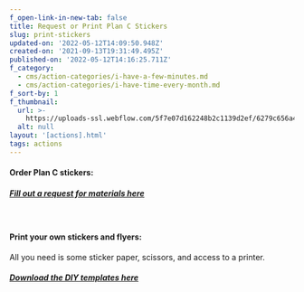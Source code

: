 ```yaml
---
f_open-link-in-new-tab: false
title: Request or Print Plan C Stickers
slug: print-stickers
updated-on: '2022-05-12T14:09:50.948Z'
created-on: '2021-09-13T19:31:49.495Z'
published-on: '2022-05-12T14:16:25.711Z'
f_category:
  - cms/action-categories/i-have-a-few-minutes.md
  - cms/action-categories/i-have-time-every-month.md
f_sort-by: 1
f_thumbnail:
  url: >-
    https://uploads-ssl.webflow.com/5f7e07d162248b2c1139d2ef/6279c656a47f8652a1cca290_stickers-collage-2.jpg
  alt: null
layout: '[actions].html'
tags: actions
---
```


#### Order Plan C stickers:

##### [Fill out a request for materials here](/stickers)

‍

#### Print your own stickers and flyers:

All you need is some sticker paper, scissors, and access to a printer.

##### [Download the DIY templates here](/diy-stickers-flyers)
